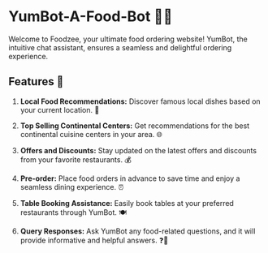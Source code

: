 

# YumBot-A-Food-Bot 🍔🤖

Welcome to Foodzee, your ultimate food ordering website! YumBot, the intuitive chat assistant, ensures a seamless and delightful ordering experience.

## Features 🌟

1. **Local Food Recommendations:** Discover famous local dishes based on your current location. 📍

2. **Top Selling Continental Centers:** Get recommendations for the best continental cuisine centers in your area. 🌐

3. **Offers and Discounts:** Stay updated on the latest offers and discounts from your favorite restaurants. 💰

4. **Pre-order:** Place food orders in advance to save time and enjoy a seamless dining experience. ⏰

5. **Table Booking Assistance:** Easily book tables at your preferred restaurants through YumBot. 🍽️

6. **Query Responses:** Ask YumBot any food-related questions, and it will provide informative and helpful answers. ❓🍕

